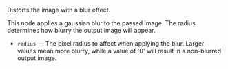 Distorts the image with a blur effect.

This node applies a gaussian blur to the passed image.  The radius determines how blurry the output image will appear.

   - `radius` — The pixel radius to affect when applying the blur.  Larger values mean more blurry, while a value of '0' will result in a non-blurred output image.